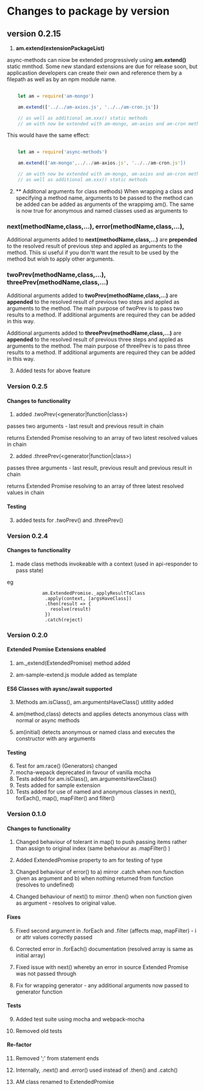 # Changes to package by version

## version 0.2.15

1. **am.extend(extensionPackageList)**

async-methods can niow be extended progressively using **am.extend()** static mmthod.  Some new standard extensions are due for release soon, but applicastion developers can create their own and reference them by a filepath as well as by an npm module name.

```javascript
                                                                
    let am = require('am-mongo')

    am.extend(['../../am-axios.js', '../../am-cron.js'])

    // as well as additional am.xxx() static methods
    // am with now be extended with am-mongo, am-axios and am-cron methods available in the chain

```

This would have the same effect:

```javascript
                                                                
    let am = require('async-methods')

    am.extend(['am-mongo',../../am-axios.js', '../../am-cron.js'])

    // am with now be extended with am-mongo, am-axios and am-cron methods available in the chain
    // as well as additional am.xxx() static methods

```

2. ** Additonal arguments for class methods) When wrapping a class and specifying a method name, arguments to be passed to the method can be added can be added as arguments of the wrappimg am().  The same is now true for anonymous and named classes used as arguments to  

### next(methodName,class,...), error(methodName,class,...), 

  Additional arguments added to **next(methodName,class,...)** are **prepended** to the resolved result of previous step and appled as arguments to the method.  Thiis si useful if you don'tt want the result to be used by the method but wish to apply other arguments.

### twoPrev(methodName,class,...), threePrev(methodName,class,...)

  Additional arguments added to **twoPrev(methodName,class,...)** are **appended** to the resolved result of previous two steps and appled as arguments to the method.  The main purpose of twoPrev is to pass two results to a method.  If additional arguments are required they can be added in this way.

  Additional arguments added to **threePrev(methodName,class,...)** are **appended** to the resolved result of previous three steps and appled as arguments to the method.  The main purpose of threePrev is to pass three results to a method.  If additional arguments are required they can be added in this way.

3. Added tests for above feature

### Version 0.2.5

#### Changes to functionality

1. added .twoPrev(<generator|function|class>)

passes two arguments - last result and previous result in chain

returns Extended Promise resolving to an array of two latest resolved values in chain

2. added .threePrev(<generator|function|class>)

passes three arguments - last result, previous result and previous result in chain

returns Extended Promise resolving to an array of three latest resolved values in chain

#### Testing

3.  added tests for .twoPrev() and .threePrev()


### Version 0.2.4

#### Changes to functionality

1.  made class methods invokeable with a context (used in api-responder to pass state)

  eg 
  ```
               am.ExtendedPromise._applyResultToClass
                .apply(context, [argsHaveClass])
                .then(result => {
                  resolve(result)
                })
                .catch(reject)
```


### Version 0.2.0

#### Extended Promise Extensions enabled
1.  am._extend(ExtendedPromise) method added

2.  am-sample-extend.js module added as template

#### ES6 Classes with aysnc/await supported

3. Methods am.isClass(), am.argumentsHaveClass() utitlity added

4. am(method,class) detects and applies detects anonymous class with normal or async methods

5. am(initial) detects anonymous or named class and executes the constructor with any arguments



#### Testing

6. Test for am.race() (Generators) changed
7. mocha-wepack deprecated in favour of vanilla mocha
8. Tests added for am.isClass(), am.argumentsHaveClass()
9. Tests added for sample extension
10. Tests added for use of named and anonymous classes in next(), forEach(), map(),  mapFilter() and filter()


### Version 0.1.0

#### Changes to functionality

1. Changed behaviour of tolerant in map() to push passing items rather than assign to original index (same behaviour as  .mapFilter() )

2. Added ExtendedPromise property to am for testing of type

3. Changed behaviour of error() to a) mirror .catch when non function given as argument and b) when nothing returned from function (resolves to undefined)

4. Changed behaviour of next() to mirror .then() when non function given as argument - resolves to original value.


#### Fixes

5. Fixed second argument in .forEach and .filter (affects map, mapFilter) - i or attr values correctly passed

6. Corrected error in .forEach() documentation (resolved array is same as initial array)

7. Fixed issue with next() whereby an error in source Extended Promise was not passed through 

8. Fix for wrapping generator - any additional arguments now passed to generator function

#### Tests

9. Added test suite using mocha and webpack-mocha

10. Removed old tests

#### Re-factor

11. Removed ';' from statement ends

12. Internally, .next() and .error() used instead of .then() and .catch()

13. AM class renamed to ExtendedPromise


